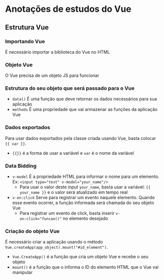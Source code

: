 # Anotações de estudos do Vue

## Estrutura Vue
### Importando Vue

É necessário importar a biblioteca do Vue no HTML

### Objeto Vue

O Vue precisa de um objeto JS para funcionar

### Estrutura do seu objeto que será passado para o Vue
- `data()` É uma função que deve retornar os dados necessários para sua aplicação
- `methods` É uma propriedade que vai armazenar as funções da aplicação Vue

### Dados exportados

Para usar dados exportados pela classe criada usando Vue, basta colocar `{{ var }}`.
- `{{}}` é a forma de usar a variável e `var` é o nome da variável

### Data Bidding
- `v-model` É a propriedade HTML para informar o nome para um elemento. Ex: `<input type="text" v-model="your_name"/>`
    - Para usar o valor deste input `your_name`, basta usar a variável: `{{ your_name }}` e o valor será atualizado em tempo real
- `v-on:click` Serve para registrar um evento naquele elemento. Quando esse evento ocorrer, a função informada será chamada do seu objeto Vue 
    - Para registrar um evento de click, basta inserir `v-on:click="funcao()"` no elemento desejado

### Criação do objeto Vue

É necessário criar a aplicação usando o método `Vue.createApp(app_object).mount("#id_element")`.
- `Vue.CreateApp()` é a função que cria um objeto Vue e recebe o seu objeto
- `mount()` é a função que o informa o ID do elemento HTML que o Vue vai manipular
